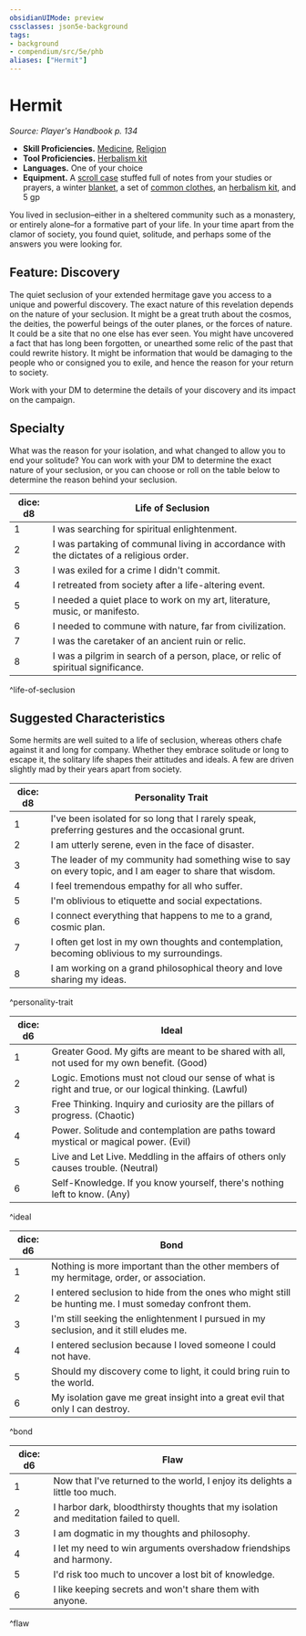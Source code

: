 ```yaml
---
obsidianUIMode: preview
cssclasses: json5e-background
tags:
- background
- compendium/src/5e/phb
aliases: ["Hermit"]
---
```

# Hermit
*Source: Player's Handbook p. 134*  

- **Skill Proficiencies.** [Medicine](rules/skills.md#Medicine), [Religion](rules/skills.md#Religion)  
- **Tool Proficiencies.** [Herbalism kit](compendium/items/herbalism-kit.md)  
- **Languages.** One of your choice  
- **Equipment.** A [scroll case](compendium/items/map-or-scroll-case.md) stuffed full of notes from your studies or prayers, a winter [blanket](compendium/items/blanket.md), a set of [common clothes](compendium/items/common-clothes.md), an [herbalism kit](compendium/items/herbalism-kit.md), and 5 gp  

You lived in seclusion–either in a sheltered community such as a monastery, or entirely alone–for a formative part of your life. In your time apart from the clamor of society, you found quiet, solitude, and perhaps some of the answers you were looking for.

## Feature: Discovery

The quiet seclusion of your extended hermitage gave you access to a unique and powerful discovery. The exact nature of this revelation depends on the nature of your seclusion. It might be a great truth about the cosmos, the deities, the powerful beings of the outer planes, or the forces of nature. It could be a site that no one else has ever seen. You might have uncovered a fact that has long been forgotten, or unearthed some relic of the past that could rewrite history. It might be information that would be damaging to the people who or consigned you to exile, and hence the reason for your return to society.

Work with your DM to determine the details of your discovery and its impact on the campaign.

## Specialty

What was the reason for your isolation, and what changed to allow you to end your solitude? You can work with your DM to determine the exact nature of your seclusion, or you can choose or roll on the table below to determine the reason behind your seclusion.

| dice: d8 | Life of Seclusion |
|----------|-------------------|
| 1 | I was searching for spiritual enlightenment. |
| 2 | I was partaking of communal living in accordance with the dictates of a religious order. |
| 3 | I was exiled for a crime I didn't commit. |
| 4 | I retreated from society after a life-altering event. |
| 5 | I needed a quiet place to work on my art, literature, music, or manifesto. |
| 6 | I needed to commune with nature, far from civilization. |
| 7 | I was the caretaker of an ancient ruin or relic. |
| 8 | I was a pilgrim in search of a person, place, or relic of spiritual significance. |
^life-of-seclusion

## Suggested Characteristics

Some hermits are well suited to a life of seclusion, whereas others chafe against it and long for company. Whether they embrace solitude or long to escape it, the solitary life shapes their attitudes and ideals. A few are driven slightly mad by their years apart from society.

| dice: d8 | Personality Trait |
|----------|-------------------|
| 1 | I've been isolated for so long that I rarely speak, preferring gestures and the occasional grunt. |
| 2 | I am utterly serene, even in the face of disaster. |
| 3 | The leader of my community had something wise to say on every topic, and I am eager to share that wisdom. |
| 4 | I feel tremendous empathy for all who suffer. |
| 5 | I'm oblivious to etiquette and social expectations. |
| 6 | I connect everything that happens to me to a grand, cosmic plan. |
| 7 | I often get lost in my own thoughts and contemplation, becoming oblivious to my surroundings. |
| 8 | I am working on a grand philosophical theory and love sharing my ideas. |
^personality-trait

| dice: d6 | Ideal |
|----------|-------|
| 1 | Greater Good. My gifts are meant to be shared with all, not used for my own benefit. (Good) |
| 2 | Logic. Emotions must not cloud our sense of what is right and true, or our logical thinking. (Lawful) |
| 3 | Free Thinking. Inquiry and curiosity are the pillars of progress. (Chaotic) |
| 4 | Power. Solitude and contemplation are paths toward mystical or magical power. (Evil) |
| 5 | Live and Let Live. Meddling in the affairs of others only causes trouble. (Neutral) |
| 6 | Self-Knowledge. If you know yourself, there's nothing left to know. (Any) |
^ideal

| dice: d6 | Bond |
|----------|------|
| 1 | Nothing is more important than the other members of my hermitage, order, or association. |
| 2 | I entered seclusion to hide from the ones who might still be hunting me. I must someday confront them. |
| 3 | I'm still seeking the enlightenment I pursued in my seclusion, and it still eludes me. |
| 4 | I entered seclusion because I loved someone I could not have. |
| 5 | Should my discovery come to light, it could bring ruin to the world. |
| 6 | My isolation gave me great insight into a great evil that only I can destroy. |
^bond

| dice: d6 | Flaw |
|----------|------|
| 1 | Now that I've returned to the world, I enjoy its delights a little too much. |
| 2 | I harbor dark, bloodthirsty thoughts that my isolation and meditation failed to quell. |
| 3 | I am dogmatic in my thoughts and philosophy. |
| 4 | I let my need to win arguments overshadow friendships and harmony. |
| 5 | I'd risk too much to uncover a lost bit of knowledge. |
| 6 | I like keeping secrets and won't share them with anyone. |
^flaw